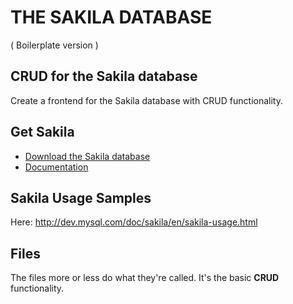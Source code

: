 THE SAKILA DATABASE
===================

( Boilerplate version )

## CRUD for the Sakila database

Create a frontend for the Sakila database with CRUD functionality.

## Get Sakila

* [Download the Sakila database](https://dev.mysql.com/doc/index-other.html)
* [Documentation](https://dev.mysql.com/doc/sakila/en/)

## Sakila Usage Samples

Here: http://dev.mysql.com/doc/sakila/en/sakila-usage.html

## Files

The files more or less do what they're called. 
It's the basic **CRUD** functionality. 
